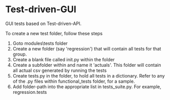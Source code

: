 # Test-driven-GUI

GUI tests based on Test-driven-API.

To create a new test folder, follow these steps

1. Goto modules\tests folder
2. Create a new folder (say 'regression') that will contain all tests for that group.
3. Create a blank file called init.py within the folder
4. Create a subfolder within and name it 'actuals'.  This folder will contain all actual csv generated by running the tests
5. Create tests.py in the folder, to hold all tests in a dictionary.  Refer to any of the .py files within functional_tests folder, for a sample.
6. Add folder-path into the appropriate list in tests_suite.py.  For example, regression.tests
